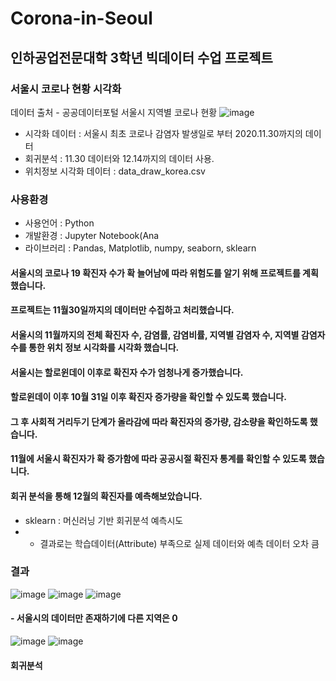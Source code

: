 # Corona-in-Seoul


## 인하공업전문대학 3학년 빅데이터 수업 프로젝트

### 서울시 코로나 현황 시각화

데이터 출처 - 공공데이터포털 서울시 지역별 코로나 현황 
![image](https://user-images.githubusercontent.com/71078707/125554975-abd514f6-ebd6-427a-b1a1-95722d2604cc.png)
- 시각화 데이터 : 서울시 최초 코로나 감염자 발생일로 부터 2020.11.30까지의 데이터
- 회귀분석 : 11.30 데이터와 12.14까지의 데이터 사용.
- 위치정보 시각화 데이터 : data_draw_korea.csv


### 사용환경
- 사용언어 : Python
- 개발환경 : Jupyter Notebook(Ana
- 라이브러리 : Pandas, Matplotlib, numpy, seaborn, sklearn

#### 서울시의 코로나 19 확진자 수가 확 늘어남에 따라 위험도를 알기 위해 프로젝트를 계획했습니다. 
#### 프로젝트는 11월30일까지의 데이터만 수집하고 처리했습니다.
#### 서울시의 11월까지의 전체 확진자 수, 감염률, 감염비률, 지역별 감염자 수, 지역별 감염자 수를 통한 위치 정보 시각화를 시각화 했습니다.
#### 서울시는 할로윈데이 이후로 확진자 수가 엄청나게 증가했습니다.
#### 할로윈데이 이후 10월 31일 이후 확진자 증가량을 확인할 수 있도록 했습니다.
#### 그 후 사회적 거리두기 단계가 올라감에 따라 확진자의 증가량, 감소량을 확인하도록 했습니다. 
#### 11월에 서울시 확진자가 확 증가함에 따라 공공시절 확진자 통계를 확인할 수 있도록 했습니다.
#### 회귀 분석을 통해 12월의 확진자를 예측해보았습니다.
- sklearn : 머신러닝 기반 회귀분석 예측시도
- - 결과로는 학습데이터(Attribute) 부족으로 실제 데이터와 예측 데이터 오차 큼

### 결과
![image](https://user-images.githubusercontent.com/71078707/125555663-199c9aa3-ec27-411a-9fd3-340eb2f57fb7.png)
![image](https://user-images.githubusercontent.com/71078707/125555681-55079e95-735f-490e-899a-f7fe0ca0b1bd.png)
![image](https://user-images.githubusercontent.com/71078707/125555706-6035539e-ec55-4203-a995-6c21abe1e6df.png)
#### - 서울시의 데이터만 존재하기에 다른 지역은 0
![image](https://user-images.githubusercontent.com/71078707/125555744-478935be-011d-427a-b71e-aa0e92a815d2.png)
![image](https://user-images.githubusercontent.com/71078707/125555762-80b2985d-8f14-4312-ad4d-6ae7f32e11f6.png)
#### 회귀분석
